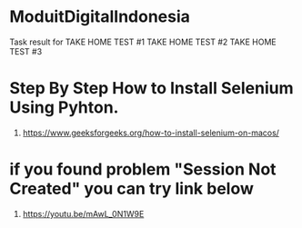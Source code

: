 # ModuitDigitalIndonesia
Task result for TAKE HOME TEST #1 TAKE HOME TEST #2 TAKE HOME TEST #3
# Step By Step How to Install Selenium Using Pyhton.
1. https://www.geeksforgeeks.org/how-to-install-selenium-on-macos/
# if you found problem "Session Not Created" you can try link below
1. https://youtu.be/mAwL_0N1W9E
